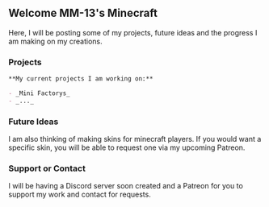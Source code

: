 ## Welcome MM-13's Minecraft

Here, I will be posting some of my projects, future ideas and the progress I am making on my creations.

### Projects

```markdown
**My current projects I am working on:**

- _Mini Factorys_
- _..._

```

### Future Ideas

I am also thinking of making skins for minecraft players. If you would want a specific skin, you will be able to request one via my upcoming Patreon.

### Support or Contact

I will be having a Discord server soon created and a Patreon for you to support my work and contact for requests.
